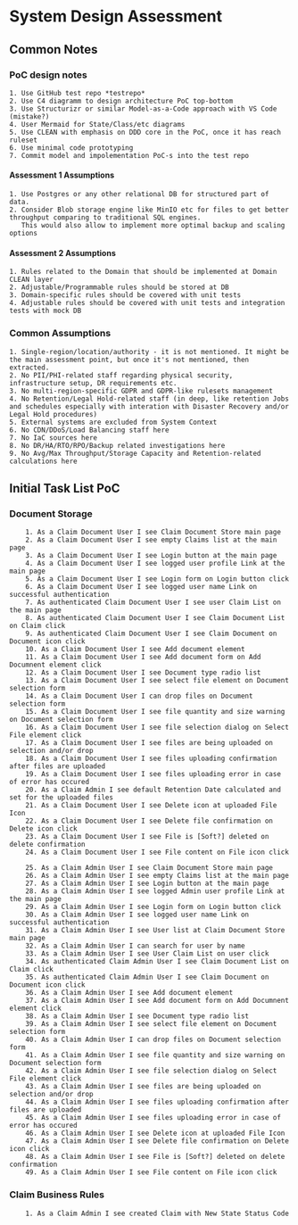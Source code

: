 # System Design Assessment

## Common Notes

### PoC design notes
    1. Use GitHub test repo *testrepo*
    2. Use C4 diagramm to design architecture PoC top-bottom
    3. Use Structurizr or similar Model-as-a-Code approach with VS Code (mistake?)
    4. User Mermaid for State/Class/etc diagrams
    5. Use CLEAN with emphasis on DDD core in the PoC, once it has reach ruleset
    6. Use minimal code prototyping
    7. Commit model and impolementation PoC-s into the test repo

#### Assessment 1 Assumptions
    1. Use Postgres or any other relational DB for structured part of data.
    2. Consider Blob storage engine like MinIO etc for files to get better throughput comparing to traditional SQL engines. 
       This would also allow to implement more optimal backup and scaling options

#### Assessment 2 Assumptions
    1. Rules related to the Domain that should be implemented at Domain CLEAN layer
    2. Adjustable/Programmable rules should be stored at DB
    3. Domain-specific rules should be covered with unit tests
    4. Adjustable rules should be covered with unit tests and integration tests with mock DB



### Common Assumptions
    1. Single-region/location/authority - it is not mentioned. It might be the main assessment point, but once it's not mentioned, then extracted.
    2. No PII/PHI-related staff regarding physical security, infrastructure setup, DR requirements etc.
    3. No multi-region-specific GDPR and GDPR-like rulesets management
    4. No Retention/Legal Hold-related staff (in deep, like retention Jobs and schedules especially with interation with Disaster Recovery and/or Legal Hold procedures)
    5. External systems are excluded from System Context
    6. No CDN/DDoS/Load Balancing staff here
    7. No IaC sources here
    8. No DR/HA/RTO/RPO/Backup related investigations here
    9. No Avg/Max Throughput/Storage Capacity and Retention-related calculations here


## Initial Task List PoC
### Document Storage
        1. As a Claim Document User I see Claim Document Store main page
        2. As a Claim Document User I see empty Claims list at the main page
        3. As a Claim Document User I see Login button at the main page
        4. As a Claim Document User I see logged user profile Link at the main page
        5. As a Claim Document User I see Login form on Login button click
        6. As a Claim Document User I see logged user name Link on successful authentication
        7. As authenticated Claim Document User I see user Claim List on the main page
        8. As authenticated Claim Document User I see Claim Document List on Claim click
        9. As authenticated Claim Document User I see Claim Document on Document icon click
        10. As a Claim Document User I see Add document element
        11. As a Claim Document User I see Add document form on Add Documnent element click
        12. As a Claim Document User I see Document type radio list
        13. As a Claim Document User I see select file element on Document selection form
        14. As a Claim Document User I can drop files on Document selection form
        15. As a Claim Document User I see file quantity and size warning on Document selection form
        16. As a Claim Document User I see file selection dialog on Select File element click
        17. As a Claim Document User I see files are being uploaded on selection and/or drop
        18. As a Claim Document User I see files uploading confirmation after files are uploaded
        19. As a Claim Document User I see files uploading error in case of error has occured
        20. As a Claim Admin I see default Retention Date calculated and set for the uploaded files
        21. As a Claim Document User I see Delete icon at uploaded File Icon
        22. As a Claim Document User I see Delete file confirmation on Delete icon click
        23. As a Claim Document User I see File is [Soft?] deleted on delete confirmation
        24. As a Claim Document User I see File content on File icon click

        25. As a Claim Admin User I see Claim Document Store main page
        26. As a Claim Admin User I see empty Claims list at the main page
        27. As a Claim Admin User I see Login button at the main page
        28. As a Claim Admin User I see logged Admin user profile Link at the main page
        29. As a Claim Admin User I see Login form on Login button click
        30. As a Claim Admin User I see logged user name Link on successful authentication
        31. As a Claim Admin User I see User list at Claim Document Store main page
        32. As a Claim Admin User I can search for user by name
        33. As a Claim Admin User I see User Claim List on user click
        34. As authenticated Claim Admin User I see Claim Document List on Claim click
        35. As authenticated Claim Admin User I see Claim Document on Document icon click
        36. As a Claim Admin User I see Add document element
        37. As a Claim Admin User I see Add document form on Add Documnent element click
        38. As a Claim Admin User I see Document type radio list
        39. As a Claim Admin User I see select file element on Document selection form
        40. As a Claim Admin User I can drop files on Document selection form
        41. As a Claim Admin User I see file quantity and size warning on Document selection form
        42. As a Claim Admin User I see file selection dialog on Select File element click
        43. As a Claim Admin User I see files are being uploaded on selection and/or drop
        44. As a Claim Admin User I see files uploading confirmation after files are uploaded
        45. As a Claim Admin User I see files uploading error in case of error has occured
        46. As a Claim Admin User I see Delete icon at uploaded File Icon
        47. As a Claim Admin User I see Delete file confirmation on Delete icon click
        48. As a Claim Admin User I see File is [Soft?] deleted on delete confirmation
        49. As a Claim Admin User I see File content on File icon click

### Claim Business Rules
        1. As a Claim Admin I see created Claim with New State Status Code
    